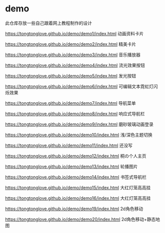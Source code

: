 # demo
此仓库存放一些自己跟着网上教程制作的设计


https://tongtonglove.github.io/demo/demo1/index.html 动画资料卡片

https://tongtonglove.github.io/demo/demo2/index.html 精美卡片

https://tongtonglove.github.io/demo/demo3/index.html 音乐播放器

https://tongtonglove.github.io/demo/demo4/index.html 流光效果按钮

https://tongtonglove.github.io/demo/demo5/index.html 发光按钮

https://tongtonglove.github.io/demo/demo6/index.html 可编辑文本霓虹灯闪烁效果

https://tongtonglove.github.io/demo/demo7/index.html 导航菜单

https://tongtonglove.github.io/demo/demo8/index.html 响应式导航栏

https://tongtonglove.github.io/demo/demo9/index.html 磨砂玻璃动画登录

https://tongtonglove.github.io/demo/demo10/index.html 浅/深色主题切换

https://tongtonglove.github.io/demo/demo11/index.html 还没写

https://tongtonglove.github.io/demo/demo12/index.html 桐の个人主页

https://tongtonglove.github.io/demo/demo13/index.html 轮播图片

https://tongtonglove.github.io/demo/demo14/index.html 书签式导航栏

https://tongtonglove.github.io/demo/demo15/index.html 大红灯笼高高挂

https://tongtonglove.github.io/demo/demo16/index.html 大红灯笼高高挂

https://tongtonglove.github.io/demo/demo19/index.html 2d角色移动

https://tongtonglove.github.io/demo/demo20/index.html 2d角色移动+静态地图
